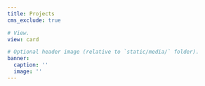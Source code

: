 ```yaml
---
title: Projects
cms_exclude: true

# View.
view: card

# Optional header image (relative to `static/media/` folder).
banner:
  caption: ''
  image: ''
---
```

